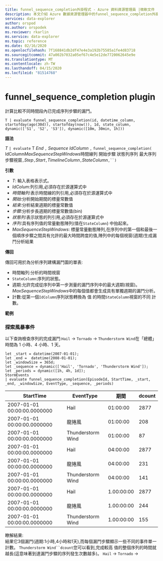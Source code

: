 ```yaml
---
title: funnel_sequence_completion外掛程式 - Azure 資料資源管理員 |微軟文件
description: 本文介紹 Azure 數據資源管理器中的funnel_sequence_completion外掛程式。
services: data-explorer
author: orspod
ms.author: orspodek
ms.reviewer: rkarlin
ms.service: data-explorer
ms.topic: reference
ms.date: 02/16/2020
ms.openlocfilehash: 7f168841db2df47e4e3a192b75585a1fe4d83718
ms.sourcegitcommit: 47a002b7032a05ef67c4e5e12de7720062645e9e
ms.translationtype: MT
ms.contentlocale: zh-TW
ms.lasthandoff: 04/15/2020
ms.locfileid: "81514768"
---
```

# <a name="funnel_sequence_completion-plugin"></a>funnel_sequence_completion plugin

計算比較不同時間段內已完成序列步驟的漏鬥。

```kusto
T | evaluate funnel_sequence_completion(id, datetime_column, startofday(ago(30d)), startofday(now()), 1d, state_column, dynamic(['S1', 'S2', 'S3']), dynamic([10m, 30min, 1h]))
```

**語法**

*T* `| evaluate` T *End* `,` *Sequence* *IdColumn* `,` `funnel_sequence_completion(` IdColumn*MaxSequenceStepWindows*時間線列 開始步驟 狀態列序列 最大序列步驟視窗`,`*Step*`,`*Start*`,`*TimelineColumn*`,`*StateColumn*`,``)`

**引數**

* *T*: 輸入表格表示式。
* *IdColum*:列引用,必須存在於源運算式中
* *時間軸列*:表示時間線的列引用,必須存在於源運算式中
* *開始*:分析開始期間的標量常數值
* *結束*:分析結束週期的標量常數值
* *步驟*:分析步長週期的標量常數值(bin) 
* *狀態列*:表示狀態的列引用,必須存在於源運算式中
* *序列*:具有序列值的常量動態陣列(值在`StateColumn`) 中抬起來。
* *MaxSequenceStepWindows*: 標量常量動態陣列,在序列中的第一個和最後一個順序步驟之間具有允許的最大時間跨度的值,陣列中的每個視窗(週期)生成漏鬥分析結果

**傳回**

傳回可用於為分析序列建構漏鬥圖的單表:

* 時間軸列:分析的時間視窗
* `StateColumn`:序列的狀態。
* 週期:允許完成從序列中第一步測量的漏鬥序列中的最大週期(視窗)。 *MaxSequenceStepWindows*中的每個值都會生成具有單獨週期的漏鬥分析。 
* 計數:從第一個`IdColumn`序列狀態轉換為 值 的時間`StateColumn`視窗的不同 計數。

**範例**

### <a name="exploring-storm-events"></a>探索風暴事件 

以下查詢檢查序列的完成漏鬥:`Hail` -> `Tornado` -> `Thunderstorm Wind`在「總體」時間為 1 小時、4 小時、1 天。 

```kusto
let _start = datetime(2007-01-01);
let _end =  datetime(2008-01-01);
let _windowSize = 365d;
let _sequence = dynamic(['Hail', 'Tornado', 'Thunderstorm Wind']);
let _periods = dynamic([1h, 4h, 1d]);
StormEvents
| evaluate funnel_sequence_completion(EpisodeId, StartTime, _start, _end, _windowSize, EventType, _sequence, _periods) 
```

|StartTime|EventType|期間|dcount|
|---|---|---|---|
|2007-01-01 00:00:00.0000000|Hail|01:00:00|2877|
|2007-01-01 00:00:00.0000000|龍捲風|01:00:00|208|
|2007-01-01 00:00:00.0000000|Thunderstorm Wind|01:00:00|87|
|2007-01-01 00:00:00.0000000|Hail|04:00:00|2877|
|2007-01-01 00:00:00.0000000|龍捲風|04:00:00|231|
|2007-01-01 00:00:00.0000000|Thunderstorm Wind|04:00:00|141|
|2007-01-01 00:00:00.0000000|Hail|1.00:00:00|2877|
|2007-01-01 00:00:00.0000000|龍捲風|1.00:00:00|244|
|2007-01-01 00:00:00.0000000|Thunderstorm Wind|1.00:00:00|155|

瞭解結果:  
結果它3個漏鬥(週期:1小時,4小時和1天),而每個漏鬥步驟顯示一些不同的事件單一計數。 `Thunderstorm Wind``dcount`您可以看到,完成較高 值的整個序列的時間就越長(這意味著到達漏鬥步驟的序列發生次數越多)。 `Hail`  ->  `Tornado`  -> 
